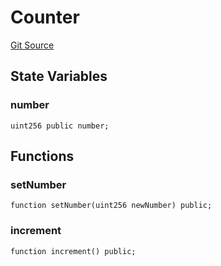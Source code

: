 # Counter
[Git Source](https://github.com/malda-protocol/malda-lending/blob/b62e113034d94e880ebb241b8fad49eb27118646/src\Counter.sol)


## State Variables
### number

```solidity
uint256 public number;
```


## Functions
### setNumber


```solidity
function setNumber(uint256 newNumber) public;
```

### increment


```solidity
function increment() public;
```

